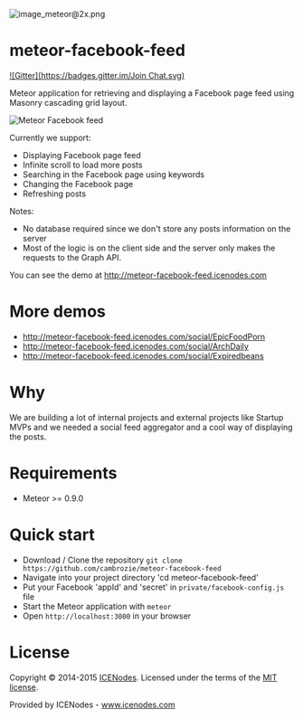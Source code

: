 ![image_meteor@2x.png](https://d14jjfgstdxsoz.cloudfront.net/meteor-development-group.png)

# meteor-facebook-feed

[![Gitter](https://badges.gitter.im/Join Chat.svg)](https://gitter.im/bmustata/icenodes?utm_source=share-link&utm_medium=link&utm_campaign=share-link)

Meteor application for retrieving and displaying a Facebook page feed using Masonry cascading grid layout.

![Meteor Facebook feed](https://github.com/cambrozie/meteor-facebook-feed/blob/master/public/images/meteor-facebook-feed.jpg?raw=true)

Currently we support:
- Displaying Facebook page feed
- Infinite scroll to load more posts
- Searching in the Facebook page using keywords
- Changing the Facebook page
- Refreshing posts

Notes:
- No database required since we don't store any posts information on the server
- Most of the logic is on the client side and the server only makes the requests to the Graph API.

You can see the demo at http://meteor-facebook-feed.icenodes.com

# More demos

- http://meteor-facebook-feed.icenodes.com/social/EpicFoodPorn
- http://meteor-facebook-feed.icenodes.com/social/ArchDaily
- http://meteor-facebook-feed.icenodes.com/social/Expiredbeans

# Why

We are building a lot of internal projects and external projects like Startup MVPs and we needed a social feed aggregator and a cool way of displaying the posts.

# Requirements

- Meteor >= 0.9.0

# Quick start

- Download / Clone the repository `git clone https://github.com/cambrozie/meteor-facebook-feed`
- Navigate into your project directory 'cd meteor-facebook-feed'
- Put your Facebook 'appId' and 'secret' in `private/facebook-config.js` file
- Start the Meteor application with `meteor`
- Open `http://localhost:3000` in your browser

# License

Copyright &copy; 2014-2015 [ICENodes](http://icenodes.com). Licensed under the terms of the [MIT license](LICENSE.md).

Provided by ICENodes - www.icenodes.com
